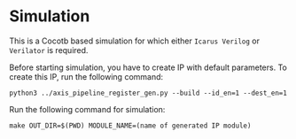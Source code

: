 # Simulation  

This is a Cocotb based simulation for which either `Icarus Verilog` or `Verilator` is required.

Before starting simulation, you have to create IP with default parameters. To create this IP, run the following command:
```
python3 ../axis_pipeline_register_gen.py --build --id_en=1 --dest_en=1
```

Run the following command for simulation:
```
make OUT_DIR=$(PWD) MODULE_NAME=(name of generated IP module)
``` 